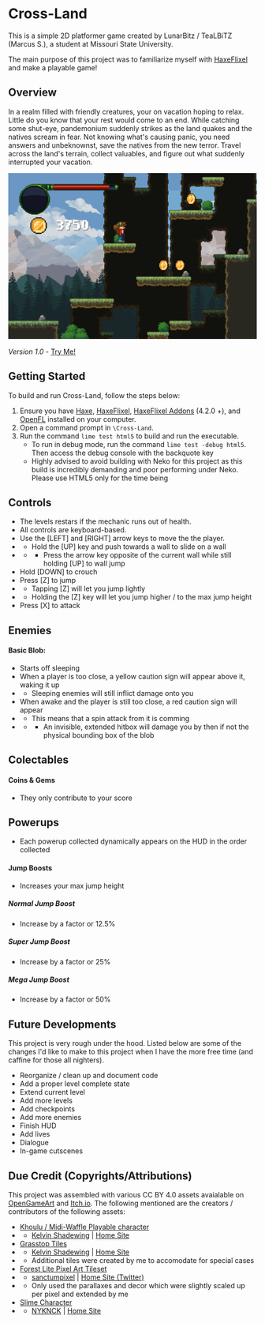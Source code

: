 # Cross-Land
This is a simple 2D platformer game created by LunarBitz / TeaLBiTZ (Marcus S.), a student at Missouri State University. 

The main purpose of this project was to familiarize myself with [HaxeFlixel](http://www.haxeflixel.com) and make a playable game!

## Overview

In a realm filled with friendly creatures, your on vacation hoping to relax. Little do you know that your rest would come to an end. While catching some shut-eye, pandemonium suddenly strikes as the land quakes and the natives scream in fear. Not knowing what's causing panic, you need answers and unbeknownst, save the natives from the new terror. Travel across the land's terrain, collect valuables, and figure out what suddenly interrupted your vacation.

![CrossLand Screenshot](/docs/CrossLandScreenShot.png?raw=true)

*Version 1.0* - [Try Me!](https://lunarbitz.github.io/Cross-Land/)

## Getting Started

To build and run Cross-Land, follow the steps below:

1. Ensure you have [Haxe](http://www.haxe.org/download), [HaxeFlixel](http://www.haxeflixel.com), [HaxeFlixel Addons](https://haxeflixel.com/documentation/flixel-addons/) (4.2.0 +), and [OpenFL](http://www.openfl.org/download/) installed on your computer.
2. Open a command prompt in `\Cross-Land`.
3. Run the command `lime test html5` to build and run the executable.
	- To run in debug mode, run the command `lime test -debug html5`. Then access the debug console with the backquote key
	- Highly advised to avoid building with Neko for this project as this build is incredibly demanding and poor performing under Neko. Please use HTML5 only for the time being

## Controls
* The levels restars if the mechanic runs out of health.
* All controls are keyboard-based. 
* Use the [LEFT] and [RIGHT] arrow keys to move the the player.
* * Hold the [UP] key and push towards a wall to slide on a wall
* * * Press the arrow key opposite of the current wall while still holding [UP] to wall jump
* Hold [DOWN] to crouch
* Press [Z] to jump
* * Tapping [Z] will let you jump lightly
* * Holding the [Z] key will let you jump higher / to the max jump height
* Press [X] to attack

## Enemies
#### Basic Blob:
* Starts off sleeping
* When a player is too close, a yellow caution sign will appear above it, waking it up
* * Sleeping enemies will still inflict damage onto you
* When awake and the player is still too close, a red caution sign will appear
* * This means that a spin attack from it is comming
* * * An invisible, extended hitbox will damage you by then if not the physical bounding box of the blob

## Colectables
#### Coins & Gems
* They only contribute to your score

## Powerups
* Each powerup collected dynamically appears on the HUD in the order collected
#### Jump Boosts
* Increases your max jump height
##### Normal Jump Boost
* Increase by a factor or 12.5%
##### Super Jump Boost
* Increase by a factor or 25%
##### Mega Jump Boost
* Increase by a factor or 50%

## Future Developments
This project is very rough under the hood.
Listed below are some of the changes I'd like to make to this project when I have the more free time (and caffine for those all nighters).

* Reorganize / clean up and document code
* Add a proper level complete state
* Extend current level
* Add more levels
* Add checkpoints
* Add more enemies
* Finish HUD
* Add lives
* Dialogue
* In-game cutscenes

## Due Credit (Copyrights/Attributions)
This project was assembled with various CC BY 4.0 assets avaialable on [OpenGameArt](https://opengameart.org/) and [Itch.io](https://itch.io/game-assets). The following mentioned are the creators / contributors of the following assets:
* [Khoulu / Midi-Waffle Playable character](https://opengameart.org/content/midi-waffle)
* * [Kelvin Shadewing](http://www.patreon.com/kelvin) | [Home Site](kelvinshadewing.net)
* [Grasstop Tiles](https://opengameart.org/content/grasstop-tiles)
* * [Kelvin Shadewing](http://www.patreon.com/kelvin) | [Home Site](kelvinshadewing.net)
* * Additional tiles were created by me to accomodate for special cases
* [Forest Lite Pixel Art Tileset](https://sanctumpixel.itch.io/forest-lite-pixel-art-tileset)
* * [sanctumpixel](https://sanctumpixel.itch.io/) | [Home Site (Twitter)](https://twitter.com/sanctumpixel)
* * Only used the parallaxes and decor which were slightly scaled up per pixel and extended by me
* [Slime Character](https://kvsr.itch.io/slime-character)
* * [NYKNCK](https://kvsr.itch.io/) | [Home Site](http://nyknck.com/)
